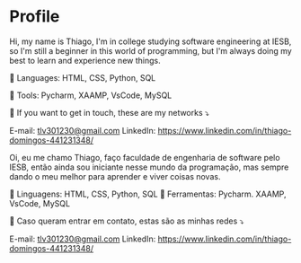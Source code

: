 # Profile
Hi, my name is Thiago, I'm in college studying software engineering at IESB, so I'm still a beginner in this world of programming, but I'm always doing my best to learn and experience new things.

🦄 Languages: HTML, CSS, Python, SQL

💼 Tools: Pycharm, XAAMP, VsCode, MySQL

💌 If you want to get in touch, these are my networks ⤵️

E-mail: tlv301230@gmail.com
LinkedIn: https://www.linkedin.com/in/thiago-domingos-441231348/


Oi, eu me chamo Thiago, faço faculdade de engenharia de software pelo IESB, então ainda sou iniciante nesse mundo da programação, mas sempre dando o meu melhor para aprender e viver coisas novas.

🦄 Linguagens: HTML, CSS, Python, SQL
💼 Ferramentas: Pycharm. XAAMP, VsCode, MySQL

💌 Caso queram entrar em contato, estas são as minhas redes ⤵️

E-mail: tlv301230@gmail.com 
LinkedIn: https://www.linkedin.com/in/thiago-domingos-441231348/
